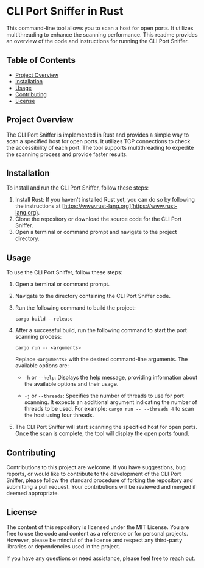 # CLI Port Sniffer in Rust

This command-line tool allows you to scan a host for open ports. It utilizes multithreading to enhance the scanning performance. This readme provides an overview of the code and instructions for running the CLI Port Sniffer.

## Table of Contents

- [Project Overview](#project-overview)
- [Installation](#installation)
- [Usage](#usage)
- [Contributing](#contributing)
- [License](#license)

## Project Overview

The CLI Port Sniffer is implemented in Rust and provides a simple way to scan a specified host for open ports. It utilizes TCP connections to check the accessibility of each port. The tool supports multithreading to expedite the scanning process and provide faster results.

## Installation

To install and run the CLI Port Sniffer, follow these steps:

1. Install Rust: If you haven't installed Rust yet, you can do so by following the instructions at [https://www.rust-lang.org](https://www.rust-lang.org).
2. Clone the repository or download the source code for the CLI Port Sniffer.
3. Open a terminal or command prompt and navigate to the project directory.

## Usage

To use the CLI Port Sniffer, follow these steps:

1. Open a terminal or command prompt.
2. Navigate to the directory containing the CLI Port Sniffer code.
3. Run the following command to build the project:

   `cargo build --release`

4. After a successful build, run the following command to start the port scanning process:

   `cargo run -- <arguments>`

   Replace `<arguments>` with the desired command-line arguments. The available options are:

   - `-h` or `--help`: Displays the help message, providing information about the available options and their usage.

   - `-j` or `--threads`: Specifies the number of threads to use for port scanning. It expects an additional argument indicating the number of threads to be used. For example: `cargo run -- --threads 4` to scan the host using four threads.

5. The CLI Port Sniffer will start scanning the specified host for open ports. Once the scan is complete, the tool will display the open ports found.

## Contributing

Contributions to this project are welcome. If you have suggestions, bug reports, or would like to contribute to the development of the CLI Port Sniffer, please follow the standard procedure of forking the repository and submitting a pull request. Your contributions will be reviewed and merged if deemed appropriate.

## License

The content of this repository is licensed under the MIT License. You are free to use the code and content as a reference or for personal projects. However, please be mindful of the license and respect any third-party libraries or dependencies used in the project.

If you have any questions or need assistance, please feel free to reach out.
